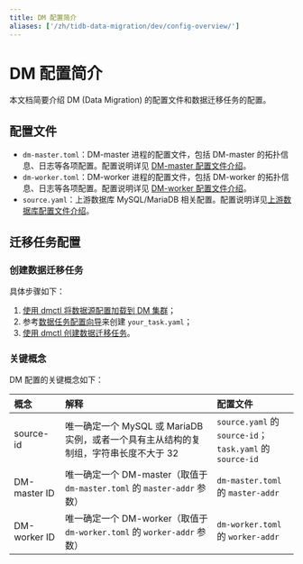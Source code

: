 ```yaml
---
title: DM 配置简介
aliases: ['/zh/tidb-data-migration/dev/config-overview/']
---
```


# DM 配置简介

本文档简要介绍 DM (Data Migration) 的配置文件和数据迁移任务的配置。

## 配置文件

- `dm-master.toml`：DM-master 进程的配置文件，包括 DM-master 的拓扑信息、日志等各项配置。配置说明详见 [DM-master 配置文件介绍](dm-master-configuration-file.md)。
- `dm-worker.toml`：DM-worker 进程的配置文件，包括 DM-worker 的拓扑信息、日志等各项配置。配置说明详见 [DM-worker 配置文件介绍](dm-worker-configuration-file.md)。
- `source.yaml`：上游数据库 MySQL/MariaDB 相关配置。配置说明详见[上游数据库配置文件介绍](dm-source-configuration-file.md)。

## 迁移任务配置

### 创建数据迁移任务

具体步骤如下：

1. [使用 dmctl 将数据源配置加载到 DM 集群](dm-manage-source.md#数据源操作)；
2. 参考[数据任务配置向导](dm-task-configuration-guide.md)来创建 `your_task.yaml`；
3. [使用 dmctl 创建数据迁移任务](dm-create-task.md)。

### 关键概念

DM 配置的关键概念如下：

| 概念         | 解释          | 配置文件        |
| :------------ | :------------ | :------------------ |
| source-id  | 唯一确定一个 MySQL 或 MariaDB 实例，或者一个具有主从结构的复制组，字符串长度不大于 32 | `source.yaml` 的 `source-id`；<br/> `task.yaml` 的 `source-id` |
| DM-master ID | 唯一确定一个 DM-master（取值于 `dm-master.toml` 的 `master-addr` 参数） | `dm-master.toml` 的 `master-addr` |
| DM-worker ID | 唯一确定一个 DM-worker（取值于 `dm-worker.toml` 的 `worker-addr` 参数） | `dm-worker.toml` 的 `worker-addr` |
